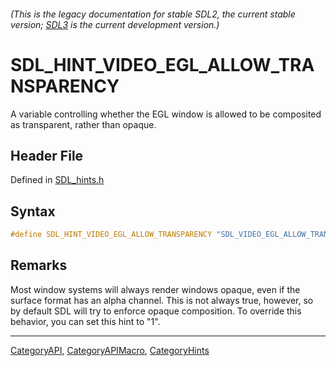 ###### (This is the legacy documentation for stable SDL2, the current stable version; [SDL3](https://wiki.libsdl.org/SDL3/) is the current development version.)
# SDL_HINT_VIDEO_EGL_ALLOW_TRANSPARENCY

A variable controlling whether the EGL window is allowed to be composited as transparent, rather than opaque.

## Header File

Defined in [SDL_hints.h](https://github.com/libsdl-org/SDL/blob/SDL2/include/SDL_hints.h)

## Syntax

```c
#define SDL_HINT_VIDEO_EGL_ALLOW_TRANSPARENCY "SDL_VIDEO_EGL_ALLOW_TRANSPARENCY"
```

## Remarks

Most window systems will always render windows opaque, even if the surface
format has an alpha channel. This is not always true, however, so by
default SDL will try to enforce opaque composition. To override this
behavior, you can set this hint to "1".

----
[CategoryAPI](CategoryAPI), [CategoryAPIMacro](CategoryAPIMacro), [CategoryHints](CategoryHints)

